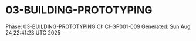 # 03-BUILDING-PROTOTYPING
Phase: 03-BUILDING-PROTOTYPING
CI: CI-GP001-009
Generated: Sun Aug 24 22:41:23 UTC 2025
